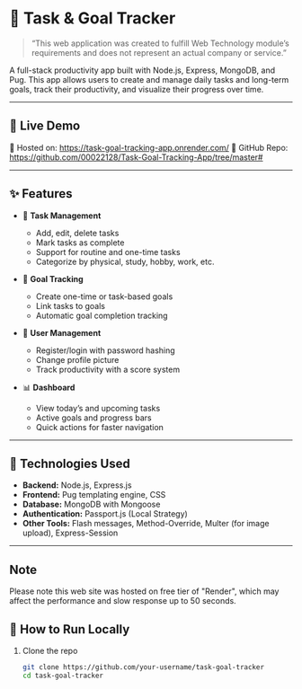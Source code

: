 # 🎯 Task & Goal Tracker

> “This web application was created to fulfill Web Technology module’s requirements and does not represent an actual company or service.”

A full-stack productivity app built with Node.js, Express, MongoDB, and Pug. This app allows users to create and manage daily tasks and long-term goals, track their productivity, and visualize their progress over time.

---

## 🔗 Live Demo
🚀 Hosted on: https://task-goal-tracking-app.onrender.com/ 
🔧 GitHub Repo: https://github.com/00022128/Task-Goal-Tracking-App/tree/master#

---

## ✨ Features

- 📝 **Task Management**  
  - Add, edit, delete tasks  
  - Mark tasks as complete  
  - Support for routine and one-time tasks  
  - Categorize by physical, study, hobby, work, etc.

- 🎯 **Goal Tracking**  
  - Create one-time or task-based goals  
  - Link tasks to goals  
  - Automatic goal completion tracking

- 👤 **User Management**  
  - Register/login with password hashing  
  - Change profile picture  
  - Track productivity with a score system

- 📊 **Dashboard**  
  - View today’s and upcoming tasks  
  - Active goals and progress bars  
  - Quick actions for faster navigation

---

## 💾 Technologies Used

- **Backend:** Node.js, Express.js  
- **Frontend:** Pug templating engine, CSS  
- **Database:** MongoDB with Mongoose  
- **Authentication:** Passport.js (Local Strategy)  
- **Other Tools:** Flash messages, Method-Override, Multer (for image upload), Express-Session

---

## Note
Please note this web site was hosted on free tier of "Render", which may affect the performance and slow response up to 50 seconds.

## 🚀 How to Run Locally

1. Clone the repo  
   ```bash
   git clone https://github.com/your-username/task-goal-tracker
   cd task-goal-tracker
